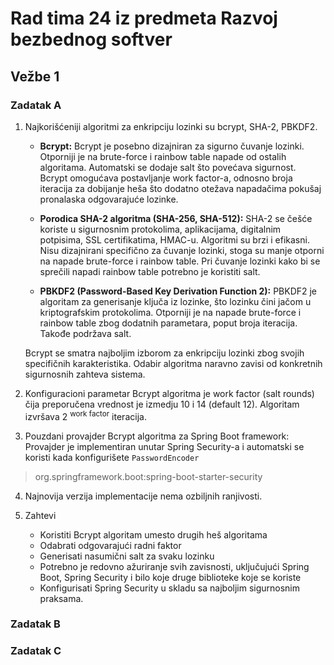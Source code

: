 # Rad tima 24 iz predmeta Razvoj bezbednog softver

## Vežbe 1
### Zadatak A

 1. Najkorišćeniji algoritmi za enkripciju lozinki su bcrypt, SHA-2, PBKDF2.

	 * **Bcrypt:** 
	 Bcrypt je posebno dizajniran za sigurno čuvanje lozinki. Otporniji je na brute-force i rainbow table napade od ostalih algoritama. Automatski se dodaje salt što povećava sigurnost. Bcrypt omogućava postavljanje work factor-a, odnosno broja iteracija za dobijanje heša što dodatno otežava napadačima pokušaj pronalaska odgovarajuće lozinke.
	 
	* **Porodica SHA-2 algoritma (SHA-256, SHA-512):**
	SHA-2 se češće koriste u sigurnosnim protokolima, aplikacijama, digitalnim potpisima, SSL certifikatima, HMAC-u. Algoritmi su brzi i efikasni. Nisu dizajnirani specifično za čuvanje lozinki, stoga su manje otporni na napade brute-force i rainbow table. Pri čuvanje lozinki kako bi se sprečili napadi rainbow table potrebno je koristiti salt.
	
	* **PBKDF2 (Password-Based Key Derivation Function 2):**
	PBKDF2 je algoritam za generisanje ključa iz lozinke, što lozinku čini jačom u kriptografskim protokolima. Otporniji je na napade brute-force i rainbow table zbog dodatnih parametara, poput broja iteracija. Takođe podržava salt.
	
	Bcrypt se smatra najboljim izborom za enkripciju lozinki zbog svojih specifičnih karakteristika. Odabir algoritma naravno zavisi od konkretnih sigurnosnih zahteva sistema.

 2. Konfiguracioni parametar Bcrypt algoritma je work factor (salt rounds) čija preporučena vrednost je izmedju 10 i 14 (default 12). Algoritam izvršava 2 <sup>work factor</sup> iteracija.
 3. Pouzdani provajder Bcrypt algoritma za Spring Boot framework: 
Provajder je implementiran unutar Spring Security-a i automatski se koristi kada konfigurišete `PasswordEncoder` 
> org.springframework.boot:spring-boot-starter-security

4. Najnovija verzija implementacije nema ozbiljnih ranjivosti.

5. Zahtevi
   * Koristiti Bcrypt algoritam umesto drugih heš algoritama
   * Odabrati odgovarajući radni faktor
   * Generisati nasumični salt za svaku lozinku
   * Potrebno je redovno ažuriranje svih zavisnosti, uključujući Spring Boot, Spring Security i bilo koje druge biblioteke koje se koriste
   * Konfigurisati Spring Security u skladu sa najboljim sigurnosnim praksama.

### Zadatak B

### Zadatak C
